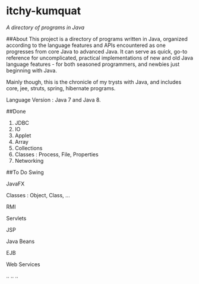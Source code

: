 # itchy-kumquat
*A directory of programs in Java*


##About
This project is a directory of programs written in Java, organized according to the language features and APIs encountered as one progresses from core Java to advanced Java. It can serve as quick, go-to reference for uncomplicated, practical implementations of new and old Java language features - for both seasoned programmers, and newbies just beginning with Java. 

Mainly though, this is the chronicle of my trysts with Java, and includes core, jee, struts, spring, hibernate programs.

Language Version : Java 7 and Java 8.


##Done
1. JDBC
2. IO
3. Applet
4. Array
5. Collections
6. Classes : Process, File, Properties
7. Networking


##To Do
Swing

JavaFX

Classes : Object, Class, ...

RMI

Servlets

JSP

Java Beans

EJB

Web Services

..
..
..
